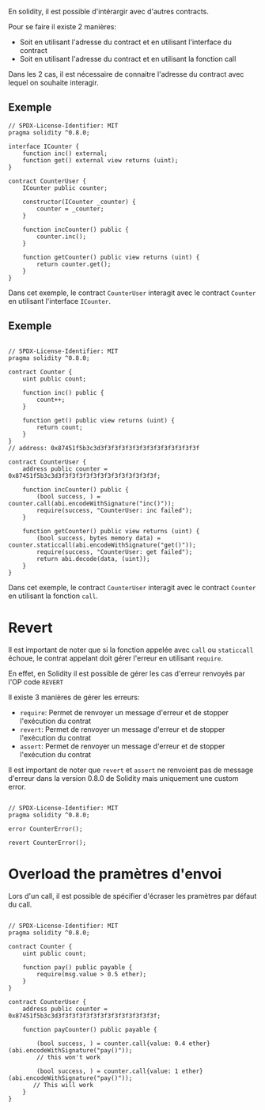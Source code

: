 En solidity, il est possible d'intérargir avec d'autres contracts.

Pour se faire il existe 2 manières:

- Soit en utilisant l'adresse du contract et en utilisant l'interface du contract
- Soit en utilisant l'adresse du contract et en utilisant la fonction call

Dans les 2 cas, il est nécessaire de connaitre l'adresse du contract avec lequel on souhaite interagir.

## Exemple

```solidity
// SPDX-License-Identifier: MIT
pragma solidity ^0.8.0;

interface ICounter {
    function inc() external;
    function get() external view returns (uint);
}

contract CounterUser {
    ICounter public counter;

    constructor(ICounter _counter) {
        counter = _counter;
    }

    function incCounter() public {
        counter.inc();
    }

    function getCounter() public view returns (uint) {
        return counter.get();
    }
}
```

Dans cet exemple, le contract `CounterUser` interagit avec le contract `Counter` en utilisant l'interface `ICounter`.

## Exemple

```solidity

// SPDX-License-Identifier: MIT
pragma solidity ^0.8.0;

contract Counter {
    uint public count;

    function inc() public {
        count++;
    }

    function get() public view returns (uint) {
        return count;
    }
}
// address: 0x87451f5b3c3d3f3f3f3f3f3f3f3f3f3f3f3f3f3f

contract CounterUser {
    address public counter = 0x87451f5b3c3d3f3f3f3f3f3f3f3f3f3f3f3f3f3f;

    function incCounter() public {
        (bool success, ) = counter.call(abi.encodeWithSignature("inc()"));
        require(success, "CounterUser: inc failed");
    }

    function getCounter() public view returns (uint) {
        (bool success, bytes memory data) = counter.staticcall(abi.encodeWithSignature("get()"));
        require(success, "CounterUser: get failed");
        return abi.decode(data, (uint));
    }
}
```

Dans cet exemple, le contract `CounterUser` interagit avec le contract `Counter` en utilisant la fonction `call`.

# Revert

Il est important de noter que si la fonction appelée avec `call` ou `staticcall` échoue, le contrat appelant doit gérer l'erreur en utilisant `require`.

En effet, en Solidity il est possible de gérer les cas d'erreur renvoyés par l'OP code `REVERT`

Il existe 3 manières de gérer les erreurs:

- `require`: Permet de renvoyer un message d'erreur et de stopper l'exécution du contrat
- `revert`: Permet de renvoyer un message d'erreur et de stopper l'exécution du contrat
- `assert`: Permet de renvoyer un message d'erreur et de stopper l'exécution du contrat

Il est important de noter que `revert` et `assert` ne renvoient pas de message d'erreur dans la version 0.8.0 de Solidity mais uniquement une custom error.

```solidity

// SPDX-License-Identifier: MIT
pragma solidity ^0.8.0;

error CounterError();

revert CounterError();
```

# Overload the pramètres d'envoi

Lors d'un call, il est possible de spécifier d'écraser les pramètres par défaut du call.

```solidity

// SPDX-License-Identifier: MIT
pragma solidity ^0.8.0;

contract Counter {
    uint public count;

    function pay() public payable {
        require(msg.value > 0.5 ether);
    }
}

contract CounterUser {
    address public counter = 0x87451f5b3c3d3f3f3f3f3f3f3f3f3f3f3f3f3f3f;

    function payCounter() public payable {

        (bool success, ) = counter.call{value: 0.4 ether}(abi.encodeWithSignature("pay()"));
        // this won't work

        (bool success, ) = counter.call{value: 1 ether}(abi.encodeWithSignature("pay()"));
       // This will work
    }
}
```